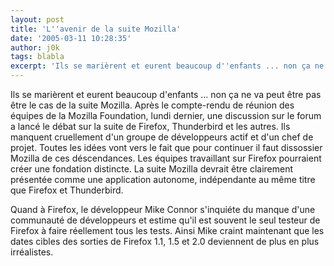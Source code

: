 ```yaml
---
layout: post
title: 'L''avenir de la suite Mozilla'
date: '2005-03-11 10:28:35'
author: j0k
tags: blabla
excerpt: 'Ils se marièrent et eurent beaucoup d''enfants ... non ça ne va peut être pas être le cas de la suite Mozilla. Après le compte-rendu de réunion des équipes de la Mozilla Foundation, lundi dernier, une discussion sur le forum a lancé le débat sur la suite de Firefox, Thunderbird et les autres.    Ils manquent cruellement d''un groupe de développeurs actif et d''un chef de      ...'
---
```


Ils se marièrent et eurent beaucoup d'enfants ... non ça ne va peut être pas être le cas de la suite Mozilla. Après le compte-rendu de réunion des équipes de la Mozilla Foundation, lundi dernier, une discussion sur le forum a lancé le débat sur la suite de Firefox, Thunderbird et les autres.    Ils manquent cruellement d'un groupe de développeurs actif et d'un chef de projet.
   Toutes les idées vont vers le fait que pour continuer il faut dissossier Mozilla de ces déscendances. Les équipes travaillant sur Firefox pourraient créer une fondation distincte. La suite Mozilla devrait être clairement présentée comme une application autonome, indépendante au même titre que Firefox et Thunderbird.

Quand à Firefox, le développeur Mike Connor s'inquiéte du manque d'une communauté de développeurs et estime qu'il est souvent le seul testeur de Firefox à faire réellement tous les tests. Ainsi Mike craint maintenant que les dates cibles des sorties de Firefox 1.1, 1.5 et 2.0 deviennent de plus en plus irréalistes.

